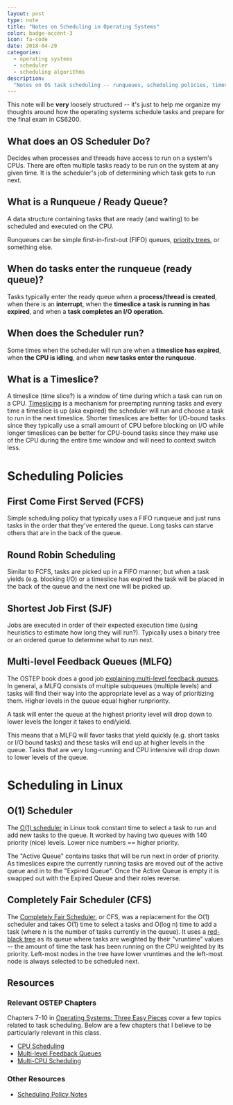 ```yaml
---
layout: post
type: note
title: "Notes on Scheduling in Operating Systems"
color: badge-accent-3
icon: fa-code
date: 2018-04-29
categories:
  - operating systems
  - scheduler
  - scheduling algorithms
description:
  "Notes on OS task scheduling -- runqueues, scheduling policies, timeslices, etc."
---
```

This note will be **very** loosely structured -- it's just to help me organize my thoughts around how the operating systems schedule tasks and prepare for the final exam in CS6200.

## What does an OS Scheduler Do?
Decides when processes and threads have access to run on a system's CPUs. There are often multiple tasks ready to be run on the system at any given time. It is the scheduler's job of determining which task gets to run next.

## What is a Runqueue / Ready Queue?
A data structure containing tasks that are ready (and waiting) to be scheduled and executed on the CPU.

Runqueues can be simple first-in-first-out (FIFO) queues, [priority trees](https://en.wikipedia.org/wiki/Priority_search_tree), or something else.

## When do tasks enter the runqueue (ready queue)?
Tasks typically enter the ready queue when a **process/thread is created**, when there is an **interrupt**, when the **timeslice a task is running in has expired**, and when a **task completes an I/O operation**.

## When does the Scheduler run?
Some times when the scheduler will run are when a **timeslice has expired**, when **the CPU is idling**, and when **new tasks enter the runqueue**.

## What is a Timeslice?
A timeslice (time slice?) is a window of time during which a task can run on a CPU. [Timeslicing](https://en.wikipedia.org/wiki/Preemption_(computing)#Time_slice) is a mechanism for preempting running tasks and every time a timeslice is up (aka expired) the scheduler will run and choose a task to run in the next timeslice. Shorter timeslices are better for I/O-bound tasks since they typically use a small amount of CPU before blocking on I/O while longer timeslices can be better for CPU-bound tasks since they make use of the CPU during the entire time window and will need to context switch less.

# Scheduling Policies
## First Come First Served (FCFS)
Simple scheduling policy that typically uses a FIFO runqueue and just runs tasks in the order that they've entered the queue. Long tasks can starve others that are in the back of the queue.

## Round Robin Scheduling
Similar to FCFS, tasks are picked up in a FIFO manner, but when a task yields (e.g. blocking I/O) or a timeslice has expired the task will be placed in the back of the queue and the next one will be picked up.

## Shortest Job First (SJF)
Jobs are executed in order of their expected execution time (using heuristics to estimate how long they will run?). Typically uses a binary tree or an ordered queue to determine what to run next.

## Multi-level Feedback Queues (MLFQ)
The OSTEP book does a good job [explaining multi-level feedback queues](http://pages.cs.wisc.edu/~remzi/OSTEP/cpu-sched-mlfq.pdf). In general, a MLFQ consists of multiple subqueues (multiple levels) and tasks will find their way into the appropriate level as a way of prioritizing them. Higher levels in the queue equal higher runpriority.

A task will enter the queue at the highest priority level will drop down to lower levels the longer it takes to end/yield.

This means that a MLFQ will favor tasks that yield quickly (e.g. short tasks or I/O bound tasks) and these tasks will end up at higher levels in the queue. Tasks that are very long-running and CPU intensive will drop down to lower levels of the queue.

# Scheduling in Linux

## O(1) Scheduler
The [O(1) scheduler](https://en.wikipedia.org/wiki/O(1)_scheduler) in Linux took constant time to select a task to run and add new tasks to the queue. It worked by having two queues with 140 priority (nice) levels. Lower nice numbers == higher priority.

The "Active Queue" contains tasks that will be run next in order of priority. As timeslices expire the currently running tasks are moved out of the active queue and in to the "Expired Queue". Once the Active Queue is empty it is swapped out with the Expired Queue and their roles reverse.

## Completely Fair Scheduler (CFS)
The [Completely Fair Scheduler](https://en.wikipedia.org/wiki/Completely_Fair_Scheduler), or CFS, was a replacement for the O(1) scheduler and takes O(1) time to select a tasks and O(log n) time to add a task (where n is the number of tasks currently in the queue). It uses a [red-black tree](https://en.wikipedia.org/wiki/Red%E2%80%93black_tree) as its queue where tasks are weighted by their "vruntime" values -- the amount of time the task has been running on the CPU weighted by its priority. Left-most nodes in the tree have lower vruntimes and the left-most node is always selected to be scheduled next.

## Resources
### Relevant OSTEP Chapters
Chapters 7-10 in [Operating Systems: Three Easy Pieces](http://pages.cs.wisc.edu/~remzi/OSTEP/#book-chapters) cover a few topics related to task scheduling. Below are a few chapters that I believe to be particularly relevant in this class.
* [CPU Scheduling](http://pages.cs.wisc.edu/~remzi/OSTEP/cpu-sched.pdf)
* [Multi-level Feedback Queues](http://pages.cs.wisc.edu/~remzi/OSTEP/cpu-sched-mlfq.pdf)
* [Multi-CPU Scheduling](http://pages.cs.wisc.edu/~remzi/OSTEP/cpu-sched-multi.pdf)

### Other Resources
* [Scheduling Policy Notes](http://web.cse.ohio-state.edu/~agrawal.28/660/Slides/jan18.pdf)
